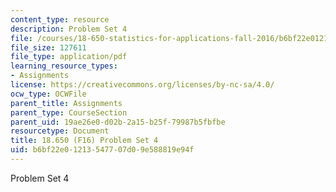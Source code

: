 ```yaml
---
content_type: resource
description: Problem Set 4
file: /courses/18-650-statistics-for-applications-fall-2016/b6bf22e01213547707d09e588819e94f_MIT18_650F16_PSet4.pdf
file_size: 127611
file_type: application/pdf
learning_resource_types:
- Assignments
license: https://creativecommons.org/licenses/by-nc-sa/4.0/
ocw_type: OCWFile
parent_title: Assignments
parent_type: CourseSection
parent_uid: 19ae26e0-d02b-2a15-b25f-79987b5fbfbe
resourcetype: Document
title: 18.650 (F16) Problem Set 4
uid: b6bf22e0-1213-5477-07d0-9e588819e94f
---
```

Problem Set 4